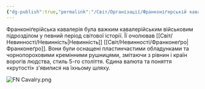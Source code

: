 ```yaml
---
{"dg-publish":true,"permalink":"/Світ/Організації/Франконіґерській кавалерія/"}
---
```


Франконіґерійська кавалерія була важким кавалерійським військовим підрозділом у певний період світової історії. Її очолював [[Світ/Невинності/Невинність\|Невинність]] [[Світ/Невинності/Франконеґро\|Франконеґро]]. Вони були оснащені пластинчастими обладунками та чорнопороховими кремінними рушницями, змітаючи з рівнин і країн ворогів людства, стиль 5-го століття. Єдина валюта та поняття «крутості» з'явилися на їхньому шляху.

![FN Cavalry.png](/img/user/imgs/FN%20Cavalry.png)